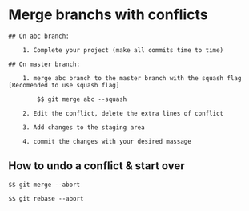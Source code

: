 # Merge branchs with conflicts

    ## On abc branch:

        1. Complete your project (make all commits time to time)

    ## On master branch:

        1. merge abc branch to the master branch with the squash flag [Recomended to use squash flag]

            $$ git merge abc --squash

        2. Edit the conflict, delete the extra lines of conflict

        3. Add changes to the staging area

        4. commit the changes with your desired massage

## How to undo a conflict & start over

    $$ git merge --abort

    $$ git rebase --abort
